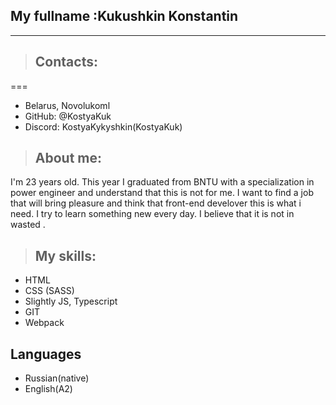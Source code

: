 ## My fullname :Kukushkin Konstantin
***

> ## Contacts:
===
* Belarus, Novolukoml
* GitHub: @KostyaKuk
* Discord: KostyaKykyshkin(KostyaKuk)

> ## About me:
I'm 23 years old. This year I graduated from BNTU with a specialization in power engineer and understand that this is not for me. I want to find a job that will bring pleasure and think that front-end develover this is what i need. I try to learn something new every day. I believe that it is not in wasted .

>## My skills:
* HTML
* CSS (SASS)
* Slightly JS, Typescript
* GIT
* Webpack

## Languages

- Russian(native)
- English(A2)